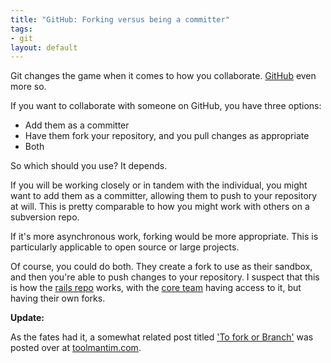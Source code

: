 ```yaml
--- 
title: "GitHub: Forking versus being a committer"
tags: 
- git
layout: default
---
```

Git changes the game when it comes to how you collaborate. [GitHub](http://github.com) even more so.

If you want to collaborate with someone on GitHub, you have three options:

 * Add them as a committer
 * Have them fork your repository, and you pull changes as appropriate
 * Both

So which should you use? It depends.

If you will be working closely or in tandem with the individual, you might want to add them as a committer, allowing them to push to your repository at will. This is pretty comparable to how you might work with others on a subversion repo.

If it's more asynchronous work, forking would be more appropriate. This is particularly applicable to open source or large projects.

Of course, you could do both. They create a fork to use as their sandbox, and then you're able to push changes to your repository. I suspect that this is how the [rails repo](http://github.com/rails/rails/tree/master) works, with the [core team](http://github.com/rails/rails/wikis/the-core-team) having access to it, but having their own forks.


__Update:__

As the fates had it, a somewhat related post titled ['To fork or Branch'](http://toolmantim.com/article/2008/4/17/to_fork_or_branch) was posted over at [toolmantim.com](http://toolmantim.com/).